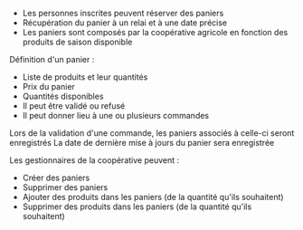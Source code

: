 - Les personnes inscrites peuvent réserver des paniers
- Récupération du panier à un relai et à une date précise
- Les paniers sont composés par la coopérative agricole en fonction des produits de saison disponible
  
Définition d'un panier :
- Liste de produits et leur quantités
- Prix du panier
- Quantités disponibles
- Il peut être validé ou refusé
- Il peut donner lieu à une ou plusieurs commandes

Lors de la validation d'une commande, les paniers associés à celle-ci seront enregistrés
La date de dernière mise à jours du panier sera enregistrée

Les gestionnaires de la coopérative peuvent :
- Créer des paniers
- Supprimer des paniers
- Ajouter des produits dans les paniers (de la quantité qu'ils souhaitent)
- Supprimer des produits dans les paniers (de la quantité qu'ils souhaitent)
